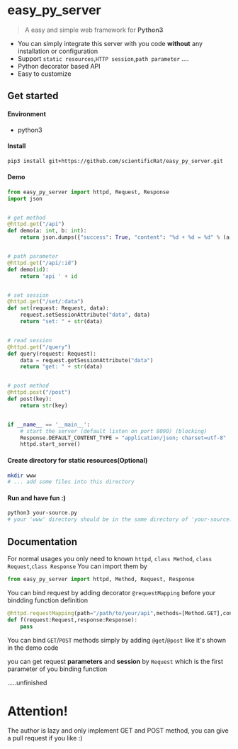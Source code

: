 # easy\_py\_server
> A easy and simple web framework for **Python3**

* You can simply integrate this server with you code **without** any installation or configuration
* Support `static resources`,`HTTP session`,`path parameter` ....
* Python decorator based API
* Easy to customize

## Get started
#### Environment
* python3

#### Install
```bash
pip3 install git+https://github.com/scientificRat/easy_py_server.git
```

#### Demo
```python
from easy_py_server import httpd, Request, Response
import json


# get method
@httpd.get("/api")
def demo(a: int, b: int):
    return json.dumps({"success": True, "content": "%d + %d = %d" % (a, b, a + b)})


# path parameter
@httpd.get("/api/:id")
def demo(id):
    return 'api ' + id


# set session
@httpd.get("/set/:data")
def set(request: Request, data):
    request.setSessionAttribute("data", data)
    return "set: " + str(data)


# read session
@httpd.get("/query")
def query(request: Request):
    data = request.getSessionAttribute("data")
    return "get: " + str(data)


# post method
@httpd.post("/post")
def post(key):
    return str(key)


if __name__ == '__main__':
    # start the server (default listen on port 8090) (blocking)
    Response.DEFAULT_CONTENT_TYPE = "application/json; charset=utf-8"
    httpd.start_serve()


```


#### Create directory for static resources(Optional)
```bash
mkdir www
# ... add some files into this directory
```

#### Run and have fun :)
```bash
python3 your-source.py
# your 'www' directory should be in the same directory of 'your-source.py'
```

## Documentation

For normal usages you only need to known `httpd`, `class Method`, `class Request`,`class Response`
You can import them by

```python
from easy_py_server import httpd, Method, Request, Response
```
You can bind request by adding decorator `@requestMapping` before your bindding function definition

```python
@httpd.requestMapping(path="/path/to/your/api",methods=[Method.GET],content_type="text/plain")
def f(request:Request,response:Response):
    pass
```

You can bind `GET`/`POST` methods simply by adding `@get`/`@post` like it's shown  in the demo code

you can get request **parameters** and **session** by `Request` which is the first parameter of you binding function

.....unfinished

# Attention!
The author is lazy and only implement GET and POST method, you can give a pull request if you like :)

